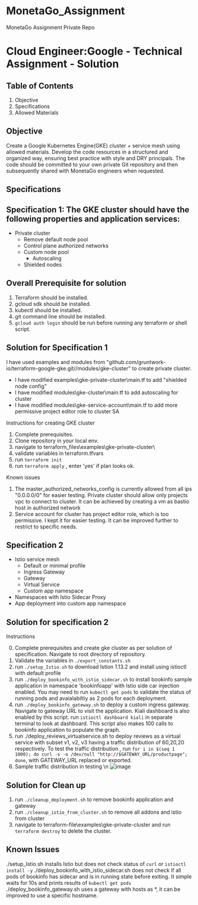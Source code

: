 # MonetaGo_Assignment
MonetaGo Assignment Private Repo

# Cloud Engineer:Google - Technical Assignment - Solution

## Table of Contents
1. Objective
2. Specifications
3. Allowed Materials

## Objective
Create a Google Kubernetes Engine(GKE) cluster + service mesh using allowed materials. Develop the code resources in a structured and organized way, ensuring best practice with style and DRY principals. The code should be committed to your own private Git repository and then subsequently shared with MonetaGo engineers when requested.

## Specifications

## Specification 1: The GKE cluster should have the following properties and application services:

* Private cluster
    * Remove default node pool
    * Control plane authorized networks
    * Custom node pool
        * Autoscaling
    * Shielded nodes

## Overall Prerequisite for solution

1. Terraform should be installed.
2. gcloud sdk should be installed.
3. kubectl should be installed.
4. git command line should be installed.
5. `gcloud auth login` should be run before running any terraform or shell script. 

###
## Solution for Specification 1
I have used examples and modules from "github.com/gruntwork-io/terraform-google-gke.git//modules/gke-cluster" to create private cluster. 
- I have modified examples\gke-private-cluster\main.tf to add "shielded node config" 
- I have modified modules\gke-cluster\main.tf to add autoscaling for cluster
- I have modified modules\gke-service-account\main.tf to add more permissive project editor role to cluster SA

Instructions for creating GKE cluster

1. Complete prerequisites.
2. Clone repository in your local env. 
3. navigate to terraform_files\examples\gke-private-cluster\
4. validate variables in terraform.tfvars 
5. run `terraform init`
6. run `terraform apply` , enter 'yes' if plan looks ok.

Known issues

1. The master_authorized_networks_config is currently allowed from all ips "0.0.0.0/0" for easier testing. Private cluster should allow only projects vpc to connect to cluster. It can be achieved by creating a vm as bastio host in authorized network
2. Service account for cluster has project editor role, which is too permissive. I kept it for easier testing. It can be improved further to restrict to specific needs.

## Specification 2
* Istio service mesh
    * Default or minimal profile
    * Ingress Gateway
    * Gateway
    * Virtual Service
    * Custom app namespace
* Namespaces with Istio Sidecar Proxy
* App deployment into custom app namespace

## Solution for specification 2

Instructions

0. Complete prerequisites and create gke cluster as per solution of specification. Navigate to root directory of repository. 
1. Validate the variables in `./export_constants.sh` 
2. run `./setup_Istio.sh` to download Istion 1.13.2 and install using istioctl with default profile
3. run `./deploy_bookinfo_with_istio_sidecar.sh` to install bookinfo sample application in namespace 'bookinfoapp' with Istio side car injection enabled. You may need to run `kubectl get pods` to validate the status of running pods and avaialabiltiy as 2 pods for each deployment. 
4. run `./deploy_bookinfo_gateway.sh` to deploy a custom ingress gateway. Navigate to gateway URL to visit the application. Kiali dashboard is also enabled by this script. run `istioctl dashboard kiali` in separate terminal to look at dashboard. This script also makes 100 calls to bookinfo application to populate the graph.
5. run ./deploy_reviews_virtualservice.sh to deploy reviews as a virtual service with subset v1, v2, v3 having a traffic distribution of 60,20,20 respectively. To test the traffic distribution , run `for i in $(seq 1 1000); do curl -s -o /dev/null "http://$GATEWAY_URL/productpage"; done`, with GATEWAY_URL replaced or exported. 
6. Sample traffic distribution in testing \n ![image](https://user-images.githubusercontent.com/9452704/163036826-31750ee5-ad23-47a8-96d1-a742e499e94f.png)


## Solution for Clean up

1. run `./cleanup_deployment.sh` to remove bookinfo application and gateway
2. run `./cleanup_istio_from_cluster.sh` to remove all addons and istio from cluster
3. navigate to terraform-file\examples\gke-private-cluster and run `terraform destroy` to delete the cluster.

## Known Issues

./setup_Istio.sh installs Istio but does not check status of `curl` or `istioctl install -y`
./deploy_bookinfo_with_istio_sidecar.sh does not check if all pods of bookinfo has sidecar and is in running state before exiting. It simple waits for 10s and prints results of `kubectl get pods`
./deploy_bookinfo_gateway.sh uses a gateway with hosts as *, it can be improved to use a specific hostname.
